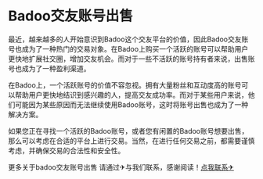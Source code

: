 # Badoo交友账号出售

最近，越来越多的人开始意识到Badoo这个交友平台的价值，因此Badoo交友账号也成为了一种热门的交易对象。在Badoo上购买一个活跃的账号可以帮助用户更快地扩展社交圈，增加交友机会。而对于一些不活跃的账号持有者来说，出售账号也成为了一种盈利渠道。

在Badoo上，一个活跃账号的价值不容忽视。拥有大量粉丝和互动度高的账号可以帮助用户更快地结识到感兴趣的人，提高交友成功率。而对于某些用户来说，他们可能因为某些原因而无法继续使用Badoo账号，这时将账号出售也成为了一种解决方案。

如果您正在寻找一个活跃的Badoo账号，或者您有闲置的Badoo账号想要出售，那么可以考虑在合适的平台上进行交易。当然，在进行任何交易之前，都需要谨慎考虑，并确保交易的合法性和安全性。

更多关于badoo交友账号出售 请通过✈与我们联系，感谢阅读！[点我联系✈](https://docs.G208.com)